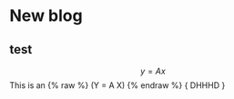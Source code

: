 <script src="https://cdn.mathjax.org/mathjax/latest/MathJax.js?config=TeX-AMS-MML_HTMLorMML" type="text/javascript"></script>
# New blog

## test

$$ y=Ax $$
This is an
{% raw %}
\(Y = A X\)
{% endraw %}
{ DHHHD  }

